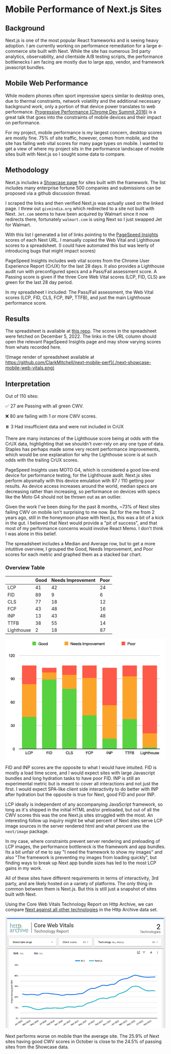 # Mobile Performance of Next.js Sites

## Background

Next.js is one of the most popular React frameworks and is seeing heavy adoption.
I am currently working on performance remediation for a large e-commerce site built with Next. While the site has numerous 3rd party analytics, observability, and clientside A/B testing scripts, the performance bottlenecks I am facing are mostly due to large app, vendor, and framework javascript bundles.

## Mobile Web Performance

While modern phones often sport impressive specs similar to desktop ones, due to thermal constraints, network volatility and the additional necessary background work, only a portion of that device power translates to web performance. [Progressive Performance (Chrome Dev Summit 2016)](https://www.youtube.com/watch?v=4bZvq3nodf4) is a great talk that goes into the constraints of mobile devices and their impact on performance.

For my project, mobile performance is my largest concern, desktop scores are mostly fine. 75% of site traffic, however, comes from mobile, and the site has failing web vital scores for many page types on mobile. I wanted to get a view of where my project sits in the performance landscape of mobile sites built with Next.js so I sought some data to compare.

## Methodology

Next.js includes a [Showcase page](https://nextjs.org/showcase) for sites built with the framework. The list includes many enterprise fortune 500 companies and submissions can be proposed via a github discussion thread.

I scraped the links and then verified Next.js was actually used on the linked page. I threw out `giveindia.org` which redirected to a site not built with Next. `Jet.com` seems to have been acquired by Walmart since it now redirects there, fortunately `walmart.com` is using Next so I just swapped Jet for Walmart.

With this list I generated a list of links pointing to the [PageSpeed Insights](https://pagespeed.web.dev) scores of each Next URL. I manually copied the Web Vital and Lighthouse scores to a spreadsheet. (I could have automated this but was leerly of introducing bugs that might impact scores)

PageSpeed Insights includes web vital scores from the Chrome User Experience Report (CrUX) for the last 28 days. It also provides a Lighthouse audit run with preconfigured specs and a Pass/Fail assessment score. A Passing score is given if the three Core Web Vital scores (LCP, FID, CLS) are green for the last 28 day period.

In my spreadsheet I included: The Pass/Fail assessment, the Web Vital scores (LCP, FID, CLS, FCP, INP, TTFB), and just the main Lighthouse performance score.

## Results

The spreadsheet is available at [this repo](https://github.com/ClarkMitchell/next-mobile-perf). The scores in the spreadsheet were fetched on December 5, 2022. The links in the URL column should open the relevant PageSpeed Insights page and may show varying scores from whats recorded here.

![Image render of spreadsheet available at https://github.com/ClarkMitchell/next-mobile-perf](./next-showcase-mobile-web-vitals.png)

## Interpretation

Out of 110 sites:

✅ 27 are Passing with all green CWV.

❌ 80 are failing with 1 or more CWV scores.

⏸️ 3 Had insufficient data and were not included in CrUX

There are many instances of the Lighthouse score being at odds with the CrUX data, highlighting that we shouldn't over-rely on any one type of data. Staples has perhaps made some very recent performance improvements, which would be one explanation for why the Lighthouse score is at such odds with the trailing CrUX scores.

PageSpeed Insights uses MOTO G4, which is considered a good low-end device for performance testing, for the Lighthouse audit. Next.js sites perform abysmally with this device emulation with 87 / 110 getting poor results. As device access increases around the world, median specs are decreasing rather than increasing, so performance on devices with specs like the Moto G4 should not be thrown out as an outlier.

Given the work I've been doing for the past 8 months, ~73% of Next sites failing CWV on mobile isn't surprising to me now. But for the me from 2 years ago, still in the honeymoon phase with Next.js, this was a bit of a kick in the gut. I believed that Next would provide a "pit of success", and that most of my performance concerns would involve React Memo. I don't think I was alone in this belief.

The spreadsheet includes a Median and Average row, but to get a more intutitive overview, I grouped the Good, Needs Improvement, and Poor scores for each metric and graphed them as a stacked bar chart.

### Overview Table

|            | Good | Needs Improvement | Poor |
| ---------- | ---- | ----------------- | ---- |
| LCP        | 41   | 42                | 24   |
| FID        | 89   | 9                 | 6    |
| CLS        | 77   | 18                | 12   |
| FCP        | 43   | 48                | 16   |
| INP        | 13   | 43                | 48   |
| TTFB       | 38   | 55                | 14   |
| Lighthouse | 2    | 18                | 87   |

![stacked bar chart available in the overview sheet of the spreadsheet](./overview-chart.png)

FID and INP scores are the opposite to what I would have intuited. FID is mostly a load time score, and I would expect sites with large Javascript bundles and long hydration tasks to have poor FID. INP is still an experimental metric but is meant to cover all interactions and not just the first. I would expect SPA-like client side interactivity to do better with INP after hydration but the opposite is true for Next, good FID and poor INP.

LCP ideally is independent of any accompanying JavaScript framework, so long as it's shipped in the initial HTML and/or preloaded, but out of all the CWV scores this was the one Next.js sites struggled with the most. An interesting follow up inquiry might be what percent of Next sites serve LCP image sources in the server rendered html and what percent use the `next/image` package.

In my case, where constraints prevent server rendering and preloading of LCP images, the performance bottleneck is the framework and app bundles. Its a bit unfair of me to say "I need the framework to show my images" and also "The framework is preventing my images from loading quickly", but finding ways to break up Next app bundle sizes has led to the most LCP gains in my work.

All of these sites have different requirements in terms of interactivity, 3rd party, and are likely hosted on a variety of platforms. The only thing in common between them is Next.js. But this is still just a snapshot of sites built with Next.

Using the Core Web Vitals Technology Report on Http Archive, we can compare [Next against all other technologies](https://datastudio.google.com/reporting/55bc8fad-44c2-4280-aa0b-5f3f0cd3d2be/page/M6ZPC?params=%7B%22df44%22:%22include%25EE%2580%25800%25EE%2580%2580IN%25EE%2580%2580ALL%25EE%2580%2580Next.js%22%7D) in the Http Archive data set.

![alt](./next-vs-all.png)

Next performs worse on mobile than the average site. The 25.9% of Next sites having good CWV scores in October is close to the 24.5% of passing sites from the Showcase data.
